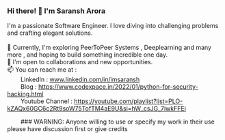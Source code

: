 ### Hi there! 👋 I'm Saransh Arora 

I'm a passionate Software Engineer. I love diving into challenging problems and crafting elegant solutions. 
<br><br>
🌱 Currently, I'm exploring PeerToPeer Systems , Deeplearning and many more , and hoping to build something incredible one day.<br>
💼 I'm open to collaborations and new opportunities. <br>
📫 You can reach me at :<br>
&nbsp;&nbsp;&nbsp;&nbsp;&nbsp;&nbsp;&nbsp;&nbsp;LinkedIn : www.linkedin.com/in/imsaransh <br>
&nbsp;&nbsp;&nbsp;&nbsp;&nbsp;&nbsp;&nbsp;&nbsp;Blog : https://www.codexpace.in/2022/01/python-for-security-hacking.html <br>
&nbsp;&nbsp;&nbsp;&nbsp;&nbsp;&nbsp;&nbsp;&nbsp;Youtube Channel : https://youtube.com/playlist?list=PLO-kZAQx60GC6c2Rt9soW75TofTM4aE9U&si=hW_csJG_7iwkFFEi

&nbsp;&nbsp;&nbsp;&nbsp;&nbsp;&nbsp;&nbsp;&nbsp;### WARNING: Anyone willing to use or specify my work in their use please have discussion first or give credits<br>
